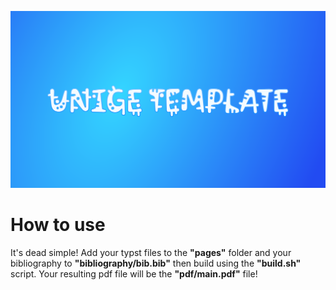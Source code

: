 ![](./Banner.svg)

# How to use
It's dead simple! Add your typst files to the **"pages"** folder and your bibliography to **"bibliography/bib.bib"** then build using the **"build.sh"** script.
Your resulting pdf file will be the **"pdf/main.pdf"** file!
